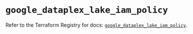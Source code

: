 # `google_dataplex_lake_iam_policy`

Refer to the Terraform Registry for docs: [`google_dataplex_lake_iam_policy`](https://registry.terraform.io/providers/hashicorp/google-beta/6.41.0/docs/resources/google_dataplex_lake_iam_policy).
